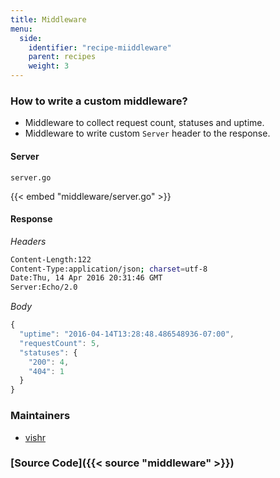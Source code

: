```yaml
---
title: Middleware
menu:
  side:
    identifier: "recipe-miiddleware"
    parent: recipes
    weight: 3
---
```


### How to write a custom middleware?

- Middleware to collect request count, statuses and uptime.
- Middleware to write custom `Server` header to the response.

#### Server

`server.go`

{{< embed "middleware/server.go" >}}

#### Response

*Headers*
```sh
Content-Length:122
Content-Type:application/json; charset=utf-8
Date:Thu, 14 Apr 2016 20:31:46 GMT
Server:Echo/2.0
```

*Body*

```js
{
  "uptime": "2016-04-14T13:28:48.486548936-07:00",
  "requestCount": 5,
  "statuses": {
    "200": 4,
    "404": 1
  }
}
```

### Maintainers

- [vishr](https://github.com/vishr)

### [Source Code]({{< source "middleware" >}})
